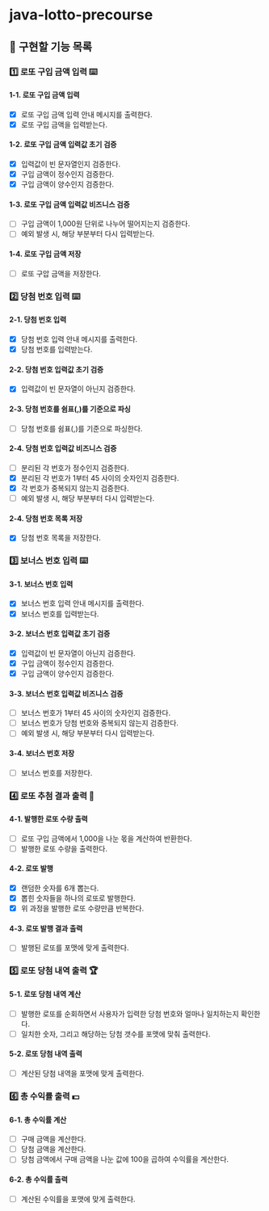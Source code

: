 # java-lotto-precourse

## 🚀 구현할 기능 목록

### 1️⃣ 로또 구입 금액 입력 ⌨️

#### 1-1. 로또 구입 금액 입력

- [x] 로또 구입 금액 입력 안내 메시지를 출력한다.
- [x] 로또 구입 금액을 입력받는다.

#### 1-2. 로또 구입 금액 입력값 초기 검증

- [x] 입력값이 빈 문자열인지 검증한다.
- [x] 구입 금액이 정수인지 검증한다.
- [x] 구입 금액이 양수인지 검증한다.

#### 1-3. 로또 구입 금액 입력값 비즈니스 검증

- [ ] 구입 금액이 1,000원 단위로 나누어 떨어지는지 검증한다.
- [ ] 예외 발생 시, 해당 부분부터 다시 입력받는다. 

#### 1-4. 로또 구입 금액 저장

- [ ] 로또 구압 금액을 저장한다.

### 2️⃣ 당첨 번호 입력 ⌨️

#### 2-1. 당첨 번호 입력

- [x] 당첨 번호 입력 안내 메시지를 출력한다.
- [x] 당첨 번호를 입력받는다.

#### 2-2. 당첨 번호 입력값 초기 검증

- [x] 입력값이 빈 문자열이 아닌지 검증한다.

#### 2-3. 당첨 번호를 쉼표(,)를 기준으로 파싱

- [ ] 당첨 번호를 쉼표(,)를 기준으로 파싱한다.

#### 2-4. 당첨 번호 입력값 비즈니스 검증

- [ ] 분리된 각 번호가 정수인지 검증한다.
- [x] 분리된 각 번호가 1부터 45 사이의 숫자인지 검증한다.
- [x] 각 번호가 중복되지 않는지 검증한다.
- [ ] 예외 발생 시, 해당 부분부터 다시 입력받는다.

#### 2-4. 당첨 번호 목록 저장

- [x] 당첨 번호 목록을 저장한다.

### 3️⃣ 보너스 번호 입력 ⌨️

#### 3-1. 보너스 번호 입력

- [x] 보너스 번호 입력 안내 메시지를 출력한다.
- [x] 보너스 번호를 입력받는다.

#### 3-2. 보너스 번호 입력값 초기 검증

- [x] 입력값이 빈 문자열이 아닌지 검증한다.
- [x] 구입 금액이 정수인지 검증한다.
- [x] 구입 금액이 양수인지 검증한다.

#### 3-3. 보너스 번호 입력값 비즈니스 검증

- [ ] 보너스 번호가 1부터 45 사이의 숫자인지 검증한다.
- [ ] 보너스 번호가 당첨 번호와 중복되지 않는지 검증한다.
- [ ] 예외 발생 시, 해당 부분부터 다시 입력받는다.

#### 3-4. 보너스 번호 저장

- [ ] 보너스 번호를 저장한다.

### 4️⃣ 로또 추첨 결과 출력 📄

#### 4-1. 발행한 로또 수량 출력

- [ ] 로또 구입 금액에서 1,000을 나눈 몫을 계산하여 반환한다.
- [ ] 발행한 로또 수량을 출력한다.

#### 4-2. 로또 발행

- [x] 랜덤한 숫자를 6개 뽑는다.
- [x] 뽑힌 숫자들을 하나의 로또로 발행한다.
- [x] 위 과정을 발행한 로또 수량만큼 반복한다.

#### 4-3. 로또 발행 결과 출력

- [ ] 발행된 로또를 포맷에 맞게 출력한다.

### 5️⃣ 로또 당첨 내역 출력 🏆

#### 5-1.  로또 당첨 내역 계산

- [ ] 발행한 로또를 순회하면서 사용자가 입력한 당첨 번호와 얼마나 일치하는지 확인한다.
- [ ] 일치한 숫자, 그리고 해당하는 당첨 갯수를 포맷에 맞춰 출력한다.

#### 5-2. 로또 당첨 내역 출력

- [ ] 계산된 당첨 내역을 포맷에 맞게 출력한다.

### 6️⃣ 총 수익률 출력 💵

#### 6-1. 총 수익률 계산

- [ ] 구매 금액을 계산한다.
- [ ] 당첨 금액을 계산한다.
- [ ] 당첨 금액에서 구매 금액을 나눈 값에 100을 곱하여 수익률을 계산한다.

#### 6-2. 총 수익률 출력

- [ ] 계산된 수익률을 포맷에 맞게 출력한다.
